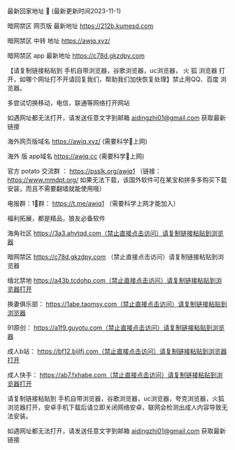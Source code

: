 
最新回家地址 👋 (最新更新时间2023-11-1)

暗网禁区 网页版 最新地址   https://212b.kumesd.com

暗网禁区 中转 地址  https://awjq.xyz/

暗网禁区 app 最新地址  https://c78d.gkzdpy.com

【请复制链接粘贴到 手机自带浏览器，谷歌浏览器，uc浏览器， 火 狐 浏览器 打开，如哪个网址打不开请回复我们，帮助我们加快恢复处理】禁止用QQ、百度 浏览器。

多尝试切换移动，电信，联通等网络打开网站

如遇网址都无法打开，请发送任意文字到邮箱  aidingzhi01@gmail.com 获取最新链接

海外网页版域名  https://awjq.xyz/ (需要科学🔬上网)

海外 版 app域名  https://awjq.cc (需要科学🔬上网)

官方 potato 交流群 ：   https://psslk.org/awjq1 （链接：https://www.mmdpt.org/ 如果无法下载，该国外软件可在某宝和拼多多购买下载安装，而且不需要翻墙就能使用哦）

电报群：1⃣️群：  https://t.me/awjq1   （需要科学上网才能加入）

福利拓展，都是精品，狼友必备软件


海角社区   https://3a3.ahvtqd.com（禁止直接点击访问）请复制链接粘贴到浏览器

暗网禁区   https://c78d.gkzdpy.com （禁止直接点击访问）请复制链接粘贴到浏览器

缅北禁地  https://a43b.tcdohp.com（禁止直接点击访问）请复制链接粘贴到浏览器打开

换妻俱乐部：  https://1abe.taomsy.com（禁止直接点击访问）请复制链接粘贴到浏览器

91原创： https://a1f9.guyotu.com（禁止直接点击访问）请复制链接粘贴到浏览器

成人b站：  https://bf12.bijlfj.com（禁止直接点击访问）请复制链接粘贴到浏览器打开

成人快手：  https://ab7.fxhabe.com（禁止直接点击访问）请复制链接粘贴到浏览器打开

请复制链接粘贴到 手机自带浏览器，谷歌浏览器，uc浏览器，夸克浏览器，火狐浏览器打开，安卓手机下载后请立即关闭网络安卓，联网会检测出成人内容导致无法安装。

如遇网址都无法打开，请发送任意文字到邮箱  aidingzhi01@gmail.com 获取最新链接
